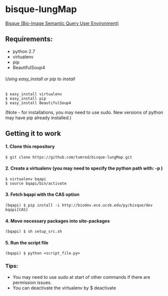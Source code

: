 # bisque-lungMap
[Bisque (Bio-Image Semantic Query User Environment)](http://bioimage.ucsb.edu/bisque)


## Requirements:
- python 2.7
- virtualenv 
- pip
- BeautifulSoup4

###### Using easy_install or pip to install
```
$ easy_install virtualenv
$ easy_install pip
$ easy_install BeautifulSoup4
```

(Note - for installations, you may need to use sudo. New versions of python may have pip already installed.)


## Getting it to work

#### 1. Clone this repository
```
$ git clone https://github.com/tumrod/bisque-lungMap.git
```

#### 2. Create a virtualenv  (you may need to specify the python path with: -p <python path>)
```
$ virtualenv bqapi
$ source bqapi/bin/activate 
```

#### 3. Fetch bqapi with the CAS option
```
(bqapi) $ pip install -i http://biodev.ece.ucsb.edu/py/bisque/dev bqapi[CAS]
```

#### 4. Move necessary packages into site-packages
```
(bqapi) $ sh setup_src.sh
```

#### 5. Run the script file
```
(bqapi) $ python <script_file.py>
```

### Tips: 
- You may need to use sudo at start of other commands if there are permission issues.
- You can deactivate the virtualenv by $ deactivate 

